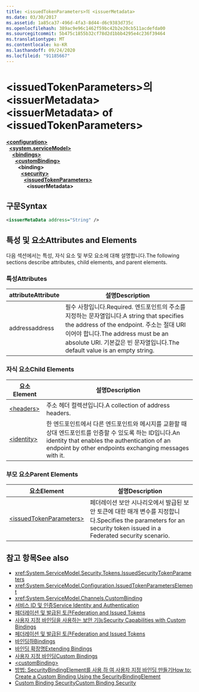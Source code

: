 ```yaml
---
title: <issuedTokenParameters>의 <issuerMetadata>
ms.date: 03/30/2017
ms.assetid: 1a85ca37-496d-4fa3-8d44-d6c9383d735c
ms.openlocfilehash: 389ac9e96c1462f59bc42b2e20cb511acdefda00
ms.sourcegitcommit: 5b475c1855b32cf78d2d1bbb4295e4c236f39464
ms.translationtype: MT
ms.contentlocale: ko-KR
ms.lasthandoff: 09/24/2020
ms.locfileid: "91185667"
---
```

# <a name="issuermetadata-of-issuedtokenparameters"></a><span data-ttu-id="88120-102">\<issuedTokenParameters>의 \<issuerMetadata></span><span class="sxs-lookup"><span data-stu-id="88120-102">\<issuerMetadata> of \<issuedTokenParameters></span></span>

[**\<configuration>**](../configuration-element.md)\
&nbsp;&nbsp;[**\<system.serviceModel>**](system-servicemodel.md)\
&nbsp;&nbsp;&nbsp;&nbsp;[**\<bindings>**](bindings.md)\
&nbsp;&nbsp;&nbsp;&nbsp;&nbsp;&nbsp;[**\<customBinding>**](custombinding.md)\
&nbsp;&nbsp;&nbsp;&nbsp;&nbsp;&nbsp;&nbsp;&nbsp;**\<binding>**\
&nbsp;&nbsp;&nbsp;&nbsp;&nbsp;&nbsp;&nbsp;&nbsp;&nbsp;&nbsp;[**\<security>**](security-of-custombinding.md)\
&nbsp;&nbsp;&nbsp;&nbsp;&nbsp;&nbsp;&nbsp;&nbsp;&nbsp;&nbsp;&nbsp;&nbsp;[**\<issuedTokenParameters>**](issuedtokenparameters.md)\
&nbsp;&nbsp;&nbsp;&nbsp;&nbsp;&nbsp;&nbsp;&nbsp;&nbsp;&nbsp;&nbsp;&nbsp;&nbsp;&nbsp;**\<issuerMetadata>**  
  
## <a name="syntax"></a><span data-ttu-id="88120-103">구문</span><span class="sxs-lookup"><span data-stu-id="88120-103">Syntax</span></span>  
  
```xml  
<issuerMetaData address="String" />
```  
  
## <a name="attributes-and-elements"></a><span data-ttu-id="88120-104">특성 및 요소</span><span class="sxs-lookup"><span data-stu-id="88120-104">Attributes and Elements</span></span>  

 <span data-ttu-id="88120-105">다음 섹션에서는 특성, 자식 요소 및 부모 요소에 대해 설명합니다.</span><span class="sxs-lookup"><span data-stu-id="88120-105">The following sections describe attributes, child elements, and parent elements.</span></span>  
  
### <a name="attributes"></a><span data-ttu-id="88120-106">특성</span><span class="sxs-lookup"><span data-stu-id="88120-106">Attributes</span></span>  
  
|<span data-ttu-id="88120-107">attribute</span><span class="sxs-lookup"><span data-stu-id="88120-107">Attribute</span></span>|<span data-ttu-id="88120-108">설명</span><span class="sxs-lookup"><span data-stu-id="88120-108">Description</span></span>|  
|---------------|-----------------|  
|<span data-ttu-id="88120-109">address</span><span class="sxs-lookup"><span data-stu-id="88120-109">address</span></span>|<span data-ttu-id="88120-110">필수 사항입니다.</span><span class="sxs-lookup"><span data-stu-id="88120-110">Required.</span></span> <span data-ttu-id="88120-111">엔드포인트의 주소를 지정하는 문자열입니다.</span><span class="sxs-lookup"><span data-stu-id="88120-111">A string that specifies the address of the endpoint.</span></span> <span data-ttu-id="88120-112">주소는 절대 URI이어야 합니다.</span><span class="sxs-lookup"><span data-stu-id="88120-112">The address must be an absolute URI.</span></span> <span data-ttu-id="88120-113">기본값은 빈 문자열입니다.</span><span class="sxs-lookup"><span data-stu-id="88120-113">The default value is an empty string.</span></span>|  
  
### <a name="child-elements"></a><span data-ttu-id="88120-114">자식 요소</span><span class="sxs-lookup"><span data-stu-id="88120-114">Child Elements</span></span>  
  
|<span data-ttu-id="88120-115">요소</span><span class="sxs-lookup"><span data-stu-id="88120-115">Element</span></span>|<span data-ttu-id="88120-116">설명</span><span class="sxs-lookup"><span data-stu-id="88120-116">Description</span></span>|  
|-------------|-----------------|  
|[\<headers>](headers-element.md)|<span data-ttu-id="88120-117">주소 헤더 컬렉션입니다.</span><span class="sxs-lookup"><span data-stu-id="88120-117">A collection of address headers.</span></span>|  
|[\<identity>](identity.md)|<span data-ttu-id="88120-118">한 엔드포인트에서 다른 엔드포인트와 메시지를 교환할 때 상대 엔드포인트를 인증할 수 있도록 하는 ID입니다.</span><span class="sxs-lookup"><span data-stu-id="88120-118">An identity that enables the authentication of an endpoint by other endpoints exchanging messages with it.</span></span>|  
  
### <a name="parent-elements"></a><span data-ttu-id="88120-119">부모 요소</span><span class="sxs-lookup"><span data-stu-id="88120-119">Parent Elements</span></span>  
  
|<span data-ttu-id="88120-120">요소</span><span class="sxs-lookup"><span data-stu-id="88120-120">Element</span></span>|<span data-ttu-id="88120-121">설명</span><span class="sxs-lookup"><span data-stu-id="88120-121">Description</span></span>|  
|-------------|-----------------|  
|[\<issuedTokenParameters>](issuedtokenparameters.md)|<span data-ttu-id="88120-122">페더레이션 보안 시나리오에서 발급된 보안 토큰에 대한 매개 변수를 지정합니다.</span><span class="sxs-lookup"><span data-stu-id="88120-122">Specifies the parameters for an security token issued in a Federated security scenario.</span></span>|  
  
## <a name="see-also"></a><span data-ttu-id="88120-123">참고 항목</span><span class="sxs-lookup"><span data-stu-id="88120-123">See also</span></span>

- <xref:System.ServiceModel.Security.Tokens.IssuedSecurityTokenParameters>
- <xref:System.ServiceModel.Configuration.IssuedTokenParametersElement>
- <xref:System.ServiceModel.Channels.CustomBinding>
- [<span data-ttu-id="88120-124">서비스 ID 및 인증</span><span class="sxs-lookup"><span data-stu-id="88120-124">Service Identity and Authentication</span></span>](../../../wcf/feature-details/service-identity-and-authentication.md)
- [<span data-ttu-id="88120-125">페더레이션 및 발급된 토큰</span><span class="sxs-lookup"><span data-stu-id="88120-125">Federation and Issued Tokens</span></span>](../../../wcf/feature-details/federation-and-issued-tokens.md)
- [<span data-ttu-id="88120-126">사용자 지정 바인딩을 사용하는 보안 기능</span><span class="sxs-lookup"><span data-stu-id="88120-126">Security Capabilities with Custom Bindings</span></span>](../../../wcf/feature-details/security-capabilities-with-custom-bindings.md)
- [<span data-ttu-id="88120-127">페더레이션 및 발급된 토큰</span><span class="sxs-lookup"><span data-stu-id="88120-127">Federation and Issued Tokens</span></span>](../../../wcf/feature-details/federation-and-issued-tokens.md)
- [<span data-ttu-id="88120-128">바인딩하</span><span class="sxs-lookup"><span data-stu-id="88120-128">Bindings</span></span>](../../../wcf/bindings.md)
- [<span data-ttu-id="88120-129">바인딩 확장명</span><span class="sxs-lookup"><span data-stu-id="88120-129">Extending Bindings</span></span>](../../../wcf/extending/extending-bindings.md)
- [<span data-ttu-id="88120-130">사용자 지정 바인딩</span><span class="sxs-lookup"><span data-stu-id="88120-130">Custom Bindings</span></span>](../../../wcf/extending/custom-bindings.md)
- [\<customBinding>](custombinding.md)
- [<span data-ttu-id="88120-131">방법: SecurityBindingElement를 사용 하 여 사용자 지정 바인딩 만들기</span><span class="sxs-lookup"><span data-stu-id="88120-131">How to: Create a Custom Binding Using the SecurityBindingElement</span></span>](../../../wcf/feature-details/how-to-create-a-custom-binding-using-the-securitybindingelement.md)
- [<span data-ttu-id="88120-132">Custom Binding Security</span><span class="sxs-lookup"><span data-stu-id="88120-132">Custom Binding Security</span></span>](../../../wcf/samples/custom-binding-security.md)
